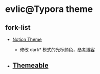 # evlic@Typora theme

## fork-list
- [Notion Theme](https://github.com/adrian-fuertes/typora-notion-theme)
    - 修改 dark* 模式的光标颜色，[参考博客](https://www.jianshu.com/p/b4929d09e275)

- [Themeable](https://github.com/jhildenbiddle/typora-themeable)
  - 
